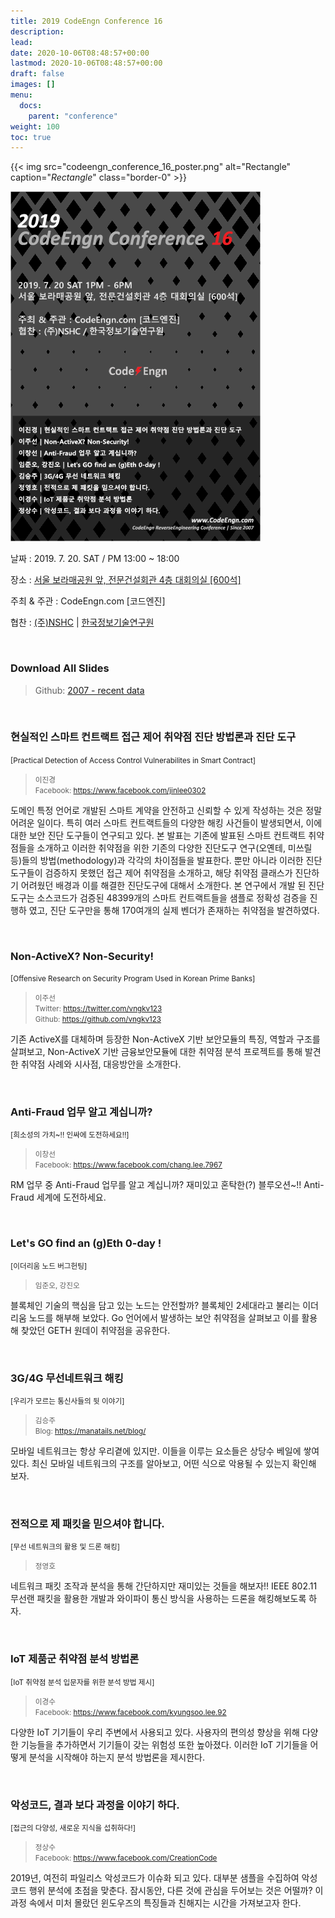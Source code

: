 ```yaml
---
title: 2019 CodeEngn Conference 16
description: 
lead: 
date: 2020-10-06T08:48:57+00:00
lastmod: 2020-10-06T08:48:57+00:00
draft: false
images: []
menu:
  docs:
    parent: "conference"
weight: 100
toc: true
---
```


{{< img src="codeengn_conference_16_poster.png" alt="Rectangle" caption="<em>Rectangle</em>" class="border-0" >}}

![poster](codeengn_conference_16_poster.png)

날짜 : 2019. 7. 20. SAT / PM 13:00 ~ 18:00 

장소 : <a href='https://map.naver.com/local/siteview.nhn?code=19039533' target='_blank'>서울 보라매공원 앞, 전문건설회관 4층 대회의실 [600석]</a>

주최 & 주관 : CodeEngn.com [코드엔진] &nbsp;

협찬 : <a href='https://www.nshc.net' target='_blank'>(주)NSHC</a> | <a href='https://kitri.re.kr' target='_blank'>한국정보기술연구원</a>

<br />

### Download All Slides

> Github: <a href='https://github.com/codeengn/codeengn-conference' target='_blank'>2007 - recent data</a>

<br />

### 현실적인 스마트 컨트랙트 접근 제어 취약점 진단 방법론과 진단 도구

<small>[Practical Detection of Access Control Vulnerabilites in Smart Contract]</small>

> <small>이진경 <br />
> Facebook: <a href='https://www.facebook.com/jinlee0302' target='_blank'>https://www.facebook.com/jinlee0302</a></small>

도메인 특정 언어로 개발된 스마트 계약을 안전하고 신뢰할 수 있게 작성하는 것은 정말 어려운 일이다. 특히 여러 스마트 컨트랙트들의 다양한 해킹 사건들이 발생되면서, 이에 대한 보안 진단 도구들이 연구되고 있다. 본 발표는 기존에 발표된 스마트 컨트랙트 취약점들을 소개하고 이러한 취약점을 위한 기존의 다양한 진단도구 연구(오옌테, 미쓰릴 등)들의 방법(methodology)과 각각의 차이점들을 발표한다. 뿐만 아니라 이러한 진단도구들이 검증하지 못했던 접근 제어 취약점을 소개하고, 해당 취약점 클래스가 진단하기 어려웠던 배경과 이를 해결한 진단도구에 대해서 소개한다. 본 연구에서 개발 된 진단도구는 소스코드가 검증된 48399개의 스마트 컨트랙트들을 샘플로 정확성 검증을 진행하 였고, 진단 도구만을 통해 170여개의 실제 벤더가 존재하는 취약점을 발견하였다.

<br />

### Non-ActiveX? Non-Security!

<small>[Offensive Research on Security Program Used in Korean Prime Banks]</small>

> <small>이주선 <br />
> Twitter: <a href='https://twitter.com/vngkv123' target='_blank'>https://twitter.com/vngkv123</a> <br />
> Github: <a href='https://github.com/vngkv123' target='_blank'>https://github.com/vngkv123</a></small>

기존 ActiveX를 대체하며 등장한 Non-ActiveX 기반 보안모듈의 특징, 역할과 구조를 살펴보고, Non-ActiveX 기반 금융보안모듈에 대한 취약점 분석 프로젝트를 통해 발견한 취약점 사례와 시사점, 대응방안을 소개한다.

<br />

### Anti-Fraud 업무 알고 계십니까?

<small>[희소성의 가치~!! 인싸에 도전하세요!!]</small>

> <small>이창선 <br />
> Facebook: <a href='https://www.facebook.com/chang.lee.7967' target='_blank'>https://www.facebook.com/chang.lee.7967</a></small>

RM 업무 중 Anti-Fraud 업무를 알고 계십니까? 재미있고 혼탁한(?) 블루오션~!! Anti-Fraud 세계에 도전하세요.

<br />

### Let's GO find an (g)Eth 0-day !

<small>[이더리움 노드 버그헌팅]</small>

> <small>임준오, 강진오</small> <br />

블록체인 기술의 핵심을 담고 있는 노드는 안전할까? 블록체인 2세대라고 불리는 이더리움 노드를 해부해 보았다. Go 언어에서 발생하는 보안 취약점을 살펴보고 이를 활용해 찾았던 GETH 원데이 취약점을 공유한다.

<br />

### 3G/4G 무선네트워크 해킹

<small>[우리가 모르는 통신사들의 뒷 이야기]</small>

> <small>김승주 <br />
> Blog: <a href='https://manatails.net/blog/' target='_blank'>https://manatails.net/blog/</a></small>

모바일 네트워크는 항상 우리곁에 있지만. 이들을 이루는 요소들은 상당수 베일에 쌓여 있다. 최신 모바일 네트워크의 구조를 알아보고, 어떤 식으로 악용될 수 있는지 확인해 보자.

<br />

### 전적으로 제 패킷을 믿으셔야 합니다.

<small>[무선 네트워크의 활용 및 드론 해킹]</small>

> <small>정영호 <br /></small>

네트워크 패킷 조작과 분석을 통해 간단하지만 재미있는 것들을 해보자!! IEEE 802.11 무선랜 패킷을 활용한 개발과 와이파이 통신 방식을 사용하는 드론을 해킹해보도록 하자.

<br />

### IoT 제품군 취약점 분석 방법론

<small>[IoT 취약점 분석 입문자를 위한 분석 방법 제시]</small>

> <small>이경수 <br />
> Facebook: <a href='https://www.facebook.com/kyungsoo.lee.92' target='_blank'>https://www.facebook.com/kyungsoo.lee.92</a></small>

다양한 IoT 기기들이 우리 주변에서 사용되고 있다. 사용자의 편의성 향상을 위해 다양한 기능들을 추가하면서 기기들이 갖는 위험성 또한 높아졌다. 이러한 IoT 기기들을 어떻게 분석을 시작해야 하는지 분석 방법론을 제시한다.

<br />

### 악성코드, 결과 보다 과정을 이야기 하다.

<small>[접근의 다양성, 새로운 지식을 섭취하다!]</small>

> <small>정상수 <br />
> Facebook: <a href=' https://www.facebook.com/CreationCode' target='_blank'> https://www.facebook.com/CreationCode</a></small>

2019년, 여전히 파일리스 악성코드가 이슈화 되고 있다. 대부분 샘플을 수집하여 악성코드 행위 분석에 초점을 맞춘다. 잠시동안, 다른 것에 관심을 두어보는 것은 어떨까? 이 과정 속에서 미처 몰랐던 윈도우즈의 특징들과 친해지는 시간을 가져보고자 한다.


